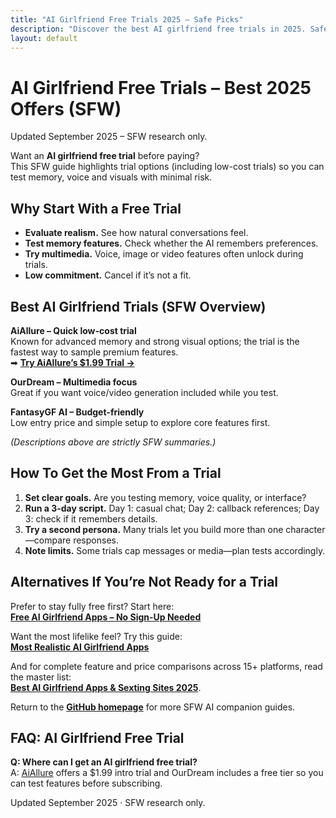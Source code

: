 ```yaml
---
title: "AI Girlfriend Free Trials 2025 – Safe Picks"
description: "Discover the best AI girlfriend free trials in 2025. Safely test memory, voice and visuals before paying."
layout: default
---
```


# AI Girlfriend Free Trials – Best 2025 Offers (SFW)

Updated September 2025 – SFW research only.

Want an **AI girlfriend free trial** before paying?  
This SFW guide highlights trial options (including low-cost trials) so you can test memory, voice and visuals with minimal risk.

## Why Start With a Free Trial
* **Evaluate realism.** See how natural conversations feel.  
* **Test memory features.** Check whether the AI remembers preferences.  
* **Try multimedia.** Voice, image or video features often unlock during trials.  
* **Low commitment.** Cancel if it’s not a fit.

## Best AI Girlfriend Trials (SFW Overview)
**AiAllure – Quick low-cost trial**  
Known for advanced memory and strong visual options; the trial is the fastest way to sample premium features.  
➡ **[Try AiAllure’s $1.99 Trial →](https://linkly.link/2Fml5)**


**OurDream – Multimedia focus**  
Great if you want voice/video generation included while you test.

**FantasyGF AI – Budget-friendly**  
Low entry price and simple setup to explore core features first.

*(Descriptions above are strictly SFW summaries.)*

## How To Get the Most From a Trial
1. **Set clear goals.** Are you testing memory, voice quality, or interface?  
2. **Run a 3-day script.** Day 1: casual chat; Day 2: callback references; Day 3: check if it remembers details.  
3. **Try a second persona.** Many trials let you build more than one character—compare responses.  
4. **Note limits.** Some trials cap messages or media—plan tests accordingly.

## Alternatives If You’re Not Ready for a Trial
Prefer to stay fully free first? Start here:  
**[Free AI Girlfriend Apps – No Sign-Up Needed](https://ai-companion-guides.github.io/free-ai-girlfriend-no-signup/)**

Want the most lifelike feel? Try this guide:  
**[Most Realistic AI Girlfriend Apps](https://ai-companion-guides.github.io/realistic-ai-girlfriend/)**

And for complete feature and price comparisons across 15+ platforms, read the master list:  
**[Best AI Girlfriend Apps & Sexting Sites 2025](https://www.aisextinghub.com/blog/best-ai-girlfriend-apps-2025)**.

Return to the **[GitHub homepage](https://ai-companion-guides.github.io/)** for more SFW AI companion guides.

## FAQ: AI Girlfriend Free Trial

**Q: Where can I get an AI girlfriend free trial?**  
A: [AiAllure](https://ai-girls-by-aiallure.com/?ref=2dUtCeDi0MF8kaakyQMtNjC11Ln&sub1=free) offers a $1.99 intro trial and OurDream includes a free tier so you can test features before subscribing.


Updated September 2025 · SFW research only.
